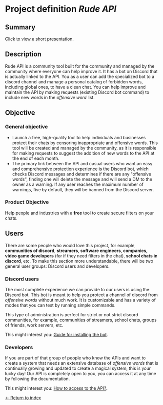 # Project definition _Rude API_

## Summary

[Click to view a short presentation](https://drive.google.com/file/d/1RHzV-F16XAn8XLnV24kL8ShqLM42UMMw/view?usp=sharing).

## Description
Rude API is a community tool built for the community and managed by the community where everyone can help improve it. It has a bot on Discord that is actually linked to the API. You as a user can add the specialized bot to a discord channel and manage a personal catalog of forbidden words, including global ones, to have a clean chat. You can help improve and maintain the API by making requests (existing Discord bot command) to include new words in the _offensive word_ list.

## Objective

### General objective

- Launch a free, high-quality tool to help individuals and businesses protect their chats by censoring inappropriate and offensive words. This tool will be created and managed by the community, as it is responsible for making requests to suggest the addition of new words to the API at the end of each month. 
- The primary link between the API and casual users who want an easy and comprehensive protection experience is the Discord bot, which checks Discord messages and determines if there are any "offensive words", finding one will delete the message and will send a DM to the owner as a warning. If any user reaches the maximum number of warnings, five by default, they will be banned from the Discord server. 

### Product Objective

Help people and industries with a **free** tool to create secure filters on your chats. 

## Users

There are some people who would love this project, for example, **communities of discord**, **streamers**, **software engineers**, **companies**, **video game developers** (for if they need filters in the chat), **school chats in discord**, etc. To make this section more understandable, there will be two general user groups: Discord users and developers. 

### Discord users

The most complete experience we can provide to our users is using the Discord bot. This bot is meant to help you protect a channel of discord from _offensive words_ without much work. It is customizable and has a variety of modes that you can test by running simple commands.

This type of administration is perfect for strict or not strict discord communities, for example, communities of streamers, school chats, groups of friends, work servers, etc. 

This might interest you: [Guide for installing the bot](./8-Adding_the_bot.md).

### Developers

If you are part of that group of people who know the APIs and want to create a system that needs an extensive database of _offensive words_ that is continually growing and updated to create a magical system, this is your lucky day! Our API is completely open to you, you can access it at any time by following the documentation.

This might interest you: [How to access to the API?](./9-Accesing_API_documentation.md).

[<- Return to index](../README.md)
